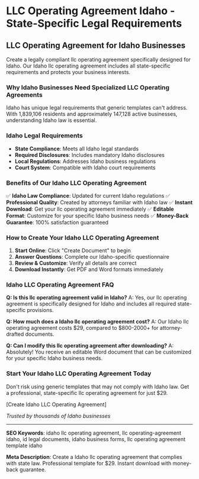 # LLC Operating Agreement Idaho - State-Specific Legal Requirements

## LLC Operating Agreement for Idaho Businesses

Create a legally compliant llc operating agreement specifically designed for Idaho. Our Idaho llc operating agreement includes all state-specific requirements and protects your business interests.

### Why Idaho Businesses Need Specialized LLC Operating Agreements

Idaho has unique legal requirements that generic templates can't address. With 1,839,106 residents and approximately 147,128 active businesses, understanding Idaho law is essential.

### Idaho Legal Requirements

- **State Compliance**: Meets all Idaho legal standards
- **Required Disclosures**: Includes mandatory Idaho disclosures
- **Local Regulations**: Addresses Idaho business regulations
- **Court System**: Compatible with Idaho court requirements

### Benefits of Our Idaho LLC Operating Agreement

✅ **Idaho Law Compliance**: Updated for current Idaho regulations
✅ **Professional Quality**: Created by attorneys familiar with Idaho law
✅ **Instant Download**: Get your llc operating agreement immediately
✅ **Editable Format**: Customize for your specific Idaho business needs
✅ **Money-Back Guarantee**: 100% satisfaction guaranteed

### How to Create Your Idaho LLC Operating Agreement

1. **Start Online**: Click "Create Document" to begin
2. **Answer Questions**: Complete our Idaho-specific questionnaire
3. **Review & Customize**: Verify all details are correct
4. **Download Instantly**: Get PDF and Word formats immediately

### Idaho LLC Operating Agreement FAQ

**Q: Is this llc operating agreement valid in Idaho?**
A: Yes, our llc operating agreement is specifically designed for Idaho and includes all required state-specific provisions.

**Q: How much does a Idaho llc operating agreement cost?**
A: Our Idaho llc operating agreement costs $29, compared to $800-2000+ for attorney-drafted documents.

**Q: Can I modify this llc operating agreement after downloading?**
A: Absolutely! You receive an editable Word document that can be customized for your specific Idaho business needs.

### Start Your Idaho LLC Operating Agreement Today

Don't risk using generic templates that may not comply with Idaho law. Get a professional, state-specific llc operating agreement for just $29.

[Create Idaho LLC Operating Agreement]

*Trusted by thousands of Idaho businesses*

---

**SEO Keywords**: idaho llc operating agreement, llc operating-agreement idaho, id legal documents, idaho business forms, llc operating agreement template idaho

**Meta Description**: Create a Idaho llc operating agreement that complies with state law. Professional template for $29. Instant download with money-back guarantee.
